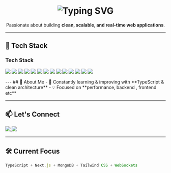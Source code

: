 <h1 align="center">
  <img src="https://readme-typing-svg.demolab.com?font=Fira+Code&size=28&pause=1000&color=61DAFB&width=435&lines=Hi+%F0%9F%91%8B%2C+I'm+Nithen+Bains;Full-Stack+Web+Developer;I+build+fast+%26+beautiful+web+apps" alt="Typing SVG" />
</h1>

<p align="center">
  Passionate about building <strong>clean, scalable, and real-time web applications</strong>.
</p>

---

## 🚀 Tech Stack

### Tech Stack
<p align="left">
  <img src="https://img.shields.io/badge/HTML5-E34F26?style=for-the-badge&logo=html5&logoColor=white"/>
  <img src="https://img.shields.io/badge/CSS3-1572B6?style=for-the-badge&logo=css3&logoColor=white"/>
  <img src="https://img.shields.io/badge/JavaScript-F7DF1E?style=for-the-badge&logo=javascript&logoColor=black"/>
  <img src="https://img.shields.io/badge/TypeScript-3178C6?style=for-the-badge&logo=typescript&logoColor=white"/>
  <img src="https://img.shields.io/badge/React-20232A?style=for-the-badge&logo=react&logoColor=61DAFB"/>
  <img src="https://img.shields.io/badge/Next.js-000000?style=for-the-badge&logo=next.js&logoColor=white"/>
  <img src="https://img.shields.io/badge/Tailwind_CSS-38B2AC?style=for-the-badge&logo=tailwind-css&logoColor=white"/>
  <img src="https://img.shields.io/badge/Shadcn_UI-000000?style=for-the-badge&logo=vercel&logoColor=white"/>
  <img src="https://img.shields.io/badge/Node.js-339933?style=for-the-badge&logo=node.js&logoColor=white"/>
  <img src="https://img.shields.io/badge/Express.js-000000?style=for-the-badge&logo=express&logoColor=white"/>
  <img src="https://img.shields.io/badge/Mongoose-880000?style=for-the-badge&logo=mongoose&logoColor=white"/>
  <img src="https://img.shields.io/badge/WebSockets-4A90E2?style=for-the-badge&logo=websocket&logoColor=white"/>
  <img src="https://img.shields.io/badge/MongoDB-47A248?style=for-the-badge&logo=mongodb&logoColor=white"/>
  <img src="https://img.shields.io/badge/Vercel-000000?style=for-the-badge&logo=vercel&logoColor=white"/>
</p>
---
## 📌 About Me
- 🌱 Constantly learning & improving with **TypeScript & clean architecture**
- 💡 Focused on **performance, backend , frontend etc**

---

## 📫 Let's Connect

<p align="left">
  <a href="mailto:nithenbains.dev@gmail.com">
    <img src="https://img.shields.io/badge/Gmail-EA4335?style=for-the-badge&logo=gmail&logoColor=white"/>
  </a>
  <a href="https://twitter.com/nithenbains" target="_blank">
    <img src="https://img.shields.io/badge/Twitter-1DA1F2?style=for-the-badge&logo=twitter&logoColor=white"/>
  </a>
</p>

---

## 🛠 Current Focus

```ts
TypeScript + Next.js + MongoDB + Tailwind CSS + WebSockets
